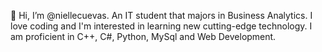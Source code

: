  👋 Hi, I’m @niellecuevas. An IT student that majors in Business Analytics. I love coding and I'm interested in learning new cutting-edge technology.
I am proficient in C++, C#, Python, MySql and Web Development.

<!---
niellecuevas/niellecuevas is a ✨ special ✨ repository because its `README.md` (this file) appears on your GitHub profile.
You can click the Preview link to take a look at your changes.
--->
